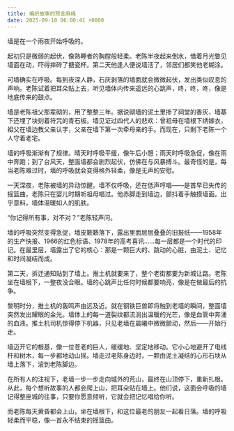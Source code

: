 ```yaml
---
title: 编织故事的预言麻绳
date: 2025-09-10 06:00:41 +0800
---
```


墙是在一个雨夜开始呼吸的。

起初只是微弱的起伏，像熟睡者的胸膛般轻柔。老陈半夜起来倒水，借着月光瞥见墙面在动，吓得摔碎了搪瓷杯。第二天他逢人便说墙活了，邻居们都笑他老糊涂。

可墙确实在呼吸。每到夜深人静，石灰剥落的墙面就会微微起伏，发出类似叹息的声响。老陈试着把耳朵贴上去，听见墙体内传来遥远的心跳声，咚，咚，咚，像是地底传来的鼓点。

墙是老陈祖父那辈砌的，用了整整三年。据说砌墙的泥土里掺了祠堂的香灰，墙基下还埋了块刻着符咒的青石板。墙见证过四代人的悲欢：曾祖母在墙根下绣嫁衣，祖父在墙边教父亲认字，父亲在墙下第一次牵母亲的手。而现在，只剩下老陈一个人守着老宅。

墙的呼吸渐渐有了规律。晴天时呼吸平缓，像午后小憩；雨天时呼吸急促，像在雨中奔跑；到了台风天，整面墙都会剧烈起伏，仿佛在与风暴搏斗。最奇怪的是，每当老陈难过时，墙的呼吸就会变得格外轻柔，像是无声的安慰。

一天深夜，老陈被墙的异动惊醒。墙不仅呼吸，还在低声哼唱——是首早已失传的摇篮曲，老陈只在婴儿时期听祖母唱过。他赤脚走到墙边，颤抖着手触摸墙面。出乎意料，墙体温暖如人的肌肤。

“你记得所有事，对不对？”老陈轻声问。

墙的呼吸突然变得急促，墙皮簌簌落下，露出里面层层叠叠的旧报纸——1958年的生产快报、1966的红色标语、1978年的高考喜讯……每一层都是一个时代的印记。在最里层，墙露出了它的核心：那是一颗巨大的、跳动的心脏，由泥土、记忆和时间凝结而成。

第二天，拆迁通知贴到了墙上。推土机就要来了，整个老街都要为新城让路。老陈坐在墙根下，一整夜没合眼。墙的心跳声比任何时候都要响亮，像是在做最后的抗争。

黎明时分，推土机的轰鸣声由远及近。就在钢铁巨兽即将触到老墙的瞬间，整面墙突然发出耀眼的金光。墙体上的每一道裂纹都流淌出温暖的光芒，像是血管中奔涌的血液。推土机司机惊得停下机器，只见老墙在晨曦中微微颤动，然后——开始行走。

墙迈开它的根基，像一位苍老的巨人，缓缓地、坚定地移动。它小心地避开了电线杆和树木，每一步都地动山摇。墙走过老陈身边时，一颗由泥土凝结的心形石块从墙上落下，滚到老陈脚边。

在所有人的注视下，老墙一步一步走向城外的荒山，最终在山顶停下，重新扎根。从此，每个想听故事的人都会爬上山，把耳朵贴在墙上。他们说，这面会呼吸的墙记得整座城的往事，只要你愿意倾听，它就会把记忆唱给你听。

而老陈每天黄昏都会上山，坐在墙根下，和这位最老的朋友一起看日落。墙的呼吸轻柔而平稳，像一首永不结束的摇篮曲。
